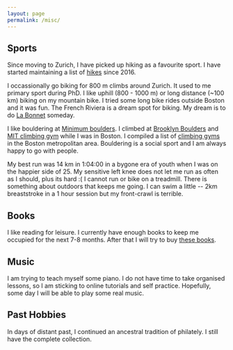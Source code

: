 ```yaml
---
layout: page
permalink: /misc/
---
```


## Sports

Since moving to Zurich, I have picked up hiking as a favourite sport. I have started maintaining a list of [hikes](hiking.html) since 2016.

I occassionally go biking for 800 m climbs around Zurich. It used to me primary sport during PhD. I like uphill (800 - 1000 m) or long distance (~100 km) biking on my mountain bike. I tried some long bike rides outside Boston and it was fun. The French Riviera is a dream spot for biking. My dream is to do [La Bonnet] someday.

I like bouldering at [Minimum boulders]. I climbed at [Brooklyn Boulders] and [MIT climbing gym] while I was in Boston. I compiled a list of [climbing gyms](climbing.html) in the Boston metropolitan area. Bouldering is a social sport and I am always happy to go with people.

My best run was 14 km in 1:04:00 in a bygone era of youth when I was on the happier side of 25. My sensitive left knee does not let me run as often as I should, plus its hard :(  I cannot run or bike on a treadmill. There is something about outdoors that keeps me going. I can swim a little -- 2km breaststroke in a 1 hour session but my front-crawl is terrible.

## Books

I like reading for leisure. I currently have enough books to keep me occupied for the next 7-8 months. After that I will try to buy [these books](books.html).

## Music

I am trying to teach myself some piano. I do not have time to take organised lessons, so I am sticking to online tutorials and self practice. Hopefully, some day I will be able to play some real music.

## Past Hobbies

In days of distant past, I continued an ancestral tradition of philately. I still have the complete collection.

[Minimum boulders]: http://minimum.ch/
[ETH Fluntern gym]: http://portal.asvz.ethz.ch/Anlagen/Seiten/HSA_Fluntern.aspx
[Brooklyn Boulders]: http://brooklynboulders.com/somerville/
[MIT Z-center]: http://www.mitrecsports.com/
[MIT climbing gym]: http://scripts.mit.edu/~mitoc/wall/
[La Bonnet]: http://en.wikipedia.org/wiki/Col_de_la_Bonette
[Montserrat]: http://www.everytrail.com/view_trip.php?trip_id=1341082
[Gorges du Verdun]: http://fr.wikipedia.org/wiki/Sentier_Martel
